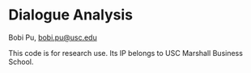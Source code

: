 Dialogue Analysis
=================

Bobi Pu, bobi.pu@usc.edu

This code is for research use.
Its IP belongs to USC Marshall Business School.
